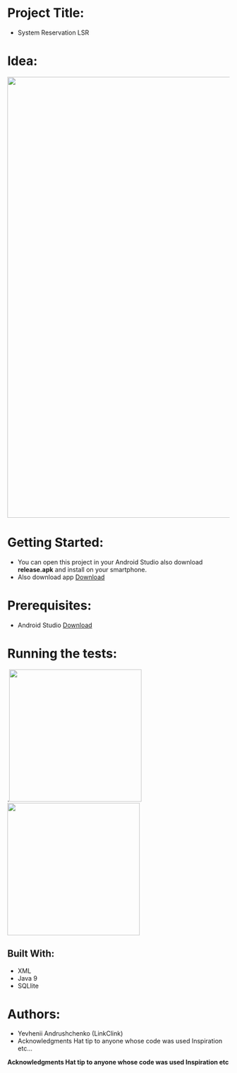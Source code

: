 
# Project Title:
* System Reservation LSR

# Idea:
 <img src="https://sun9-28.userapi.com/mRRG6Aes2DbUUdLR00OwamxH5uiIj3aap0wzVg/np4pZshc7g8.jpg" width="1000">


# Getting Started:
* You can open this project in your Android Studio also download **release.apk** and install on your smartphone.
* Also download app [Download](https://drive.google.com/file/d/10Gu9Dr6sCXDcqp_7zFLCf18SA-Bzq5S4/view?usp=sharing)

# Prerequisites:
* Android Studio [Download](https://developer.android.com/studio)

# Running the tests:
.<img src="https://sun9-49.userapi.com/c857324/v857324661/170016/sQkZB877lwA.jpg" width="300">
 <img src="https://sun9-22.userapi.com/c857324/v857324661/170020/FfX4Nw_Bp8c.jpg" width="300">

## Built With:
* XML
* Java 9
* SQLlite

# Authors:
- Yevhenii Andrushchenko (LinkClink)
- Acknowledgments Hat tip to anyone whose code was used Inspiration etc...


**Acknowledgments
Hat tip to anyone whose code was used
Inspiration
etc**


